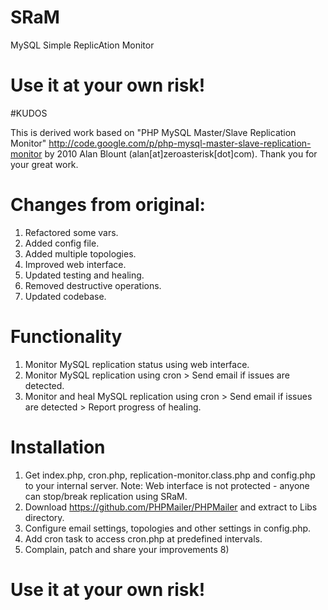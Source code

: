 # SRaM
MySQL Simple ReplicAtion Monitor

# Use it at your own risk!

#KUDOS

This is derived work based on "PHP MySQL Master/Slave Replication Monitor"
http://code.google.com/p/php-mysql-master-slave-replication-monitor
by 2010 Alan Blount (alan[at]zeroasterisk[dot]com). Thank you for your great work.

# Changes from original:

1. Refactored some vars.
2. Added config file.
3. Added multiple topologies.
4. Improved web interface.
5. Updated testing and healing.
6. Removed destructive operations.
7. Updated codebase.

# Functionality
1. Monitor MySQL replication status using web interface.
2. Monitor MySQL replication using cron > Send email if issues are detected.
3. Monitor and heal MySQL replication using cron > Send email if issues are detected > Report progress of healing.

# Installation
1. Get index.php, cron.php, replication-monitor.class.php and config.php to your internal server.
   Note: Web interface is not protected - anyone can stop/break replication using SRaM.
2. Download https://github.com/PHPMailer/PHPMailer and extract to Libs directory.
3. Configure email settings, topologies and other settings in config.php.
4. Add cron task to access cron.php at predefined intervals.
5. Complain, patch and share your improvements 8)

# Use it at your own risk! 
